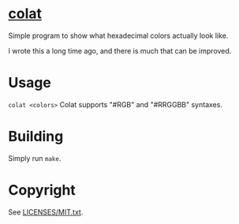 # [colat](https://git.sr.ht/~smlavine/colat)

Simple program to show what hexadecimal colors actually look like.

I wrote this a long time ago, and there is much that can be improved.

# Usage

`colat <colors>`
Colat supports "#RGB" and "#RRGGBB" syntaxes.

# Building

Simply run `make`.

# Copyright

See [LICENSES/MIT.txt][0].

[0]: https://git.sr.ht/~smlavine/colat/tree/master/item/LICENSES/MIT.txt
